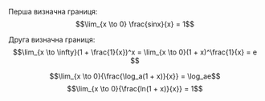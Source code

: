 Перша визначна границя:
$$\lim_{x \to 0} \frac{sinx}{x} = 1$$

Друга визначна границя:
$$\lim_{x \to \infty}(1 + \frac{1}{x})^x = \lim_{x \to 0}(1 + x)^\frac{1}{x} = e $$

$$\lim_{x \to 0}{\frac{\log_a(1 + x)}{x}} = \log_ae$$
$$\lim_{x \to 0}{\frac{ln(1 + x)}{x}} = 1$$

